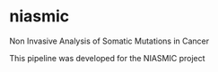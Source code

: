 # niasmic
Non Invasive Analysis of Somatic Mutations in Cancer

This pipeline was developed for the NIASMIC project